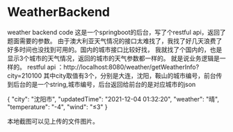 # WeatherBackend
weather backend code
这是一个springboot的后台，写了个restful api，返回了题面需要的参数。
由于澳大利亚天气情况的接口太难找了，我找了好几天浪费了好多时间也没找到可用的。国内的城市接口比较好找，
我就找了个国内的，也是显示3个城市的天气情况，返回的城市的天气参数都一样的。
就是说业务逻辑是一样的。
restful api ：http://localhost:8080/weather/getWeatherInfo?city=210100
其中city取值有3个，分别是大连，沈阳，鞍山的城市编号，前台传到后台的是一个string,城市编号，后台返回给前台的是对应城市的json

{
    "city": "沈阳市",
    "updatedTime": "2021-12-04 01:32:20",
    "weather": "晴",
    "temperature": "-4",
    "wind": "≤3"
}

本地截图可以见上传的文件图片。
